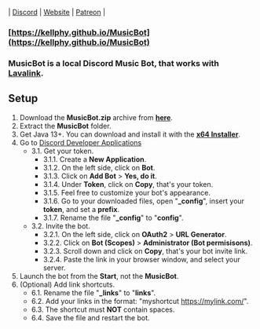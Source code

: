 | [Discord](https://discord.gg/ycYmMmP)        | [Website](https://kellphy.com)          | [Patreon](https://www.kellphy.com/patreon) |

### [https://kellphy.github.io/MusicBot](https://kellphy.github.io/MusicBot)  
### MusicBot is a local Discord Music Bot, that works with [Lavalink](https://github.com/freyacodes/Lavalink).  
## Setup  

1. Download the **MusicBot.zip** archive from [**here**](https://github.com/Kellphy/MusicBot/releases).  
2. Extract the **MusicBot** folder.  
3. Get Java 13+. You can download and install it with the [**x64 Installer**](https://www.oracle.com/java/technologies/downloads/#jdk17-windows).   
4. Go to [Discord Developer Applications](https://discord.com/developers/applications)  
   - 3.1. Get your token.  
      - 3.1.1. Create a **New Application**.  
      - 3.1.2. On the left side, click on **Bot**.  
      - 3.1.3. Click on **Add Bot** > **Yes, do it**.  
      - 3.1.4. Under **Token**, click on **Copy**, that's your token.  
      - 3.1.5. Feel free to customize your bot's appearance.  
      - 3.1.6. Go to your downloaded files, open "**_config**", insert your **token**, and set a **prefix**.  
      - 3.1.7. Rename the file "**_config**" to "**config**".  
   - 3.2. Invite the bot.  
      - 3.2.1. On the left side, click on **OAuth2** > **URL Generator**.  
      - 3.2.2. Click on **Bot (Scopes)** > **Administrator (Bot permisisons)**.  
      - 3.2.3. Scroll down and click on **Copy**, that's your bot invite link. 
      - 3.2.4. Paste the link in your browser window, and select your server. 
5. Launch the bot from the **Start**, not the **MusicBot**.  
6. (Optional) Add link shortcuts.  
   - 6.1. Rename the file "**_links**" to "**links**".  
   - 6.2. Add your links in the format: "myshortcut https://mylink.com/".  
   - 6.3. The shortcut must **NOT** contain spaces.  
   - 6.4. Save the file and restart the bot.  
